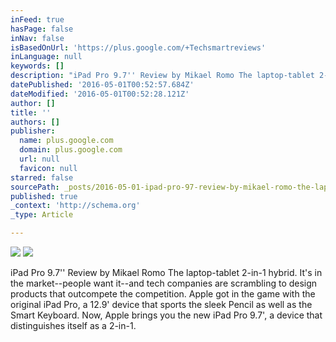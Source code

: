 ```yaml
---
inFeed: true
hasPage: false
inNav: false
isBasedOnUrl: 'https://plus.google.com/+Techsmartreviews'
inLanguage: null
keywords: []
description: "iPad Pro 9.7'' Review by Mikael Romo The laptop-tablet 2-in-1 hybrid. It's in the market--people want it--and tech companies are scrambling to design products that outcompete the competition. Apple got in the game with the original iPad Pro, a 12.9' device that sports the sleek Pencil as well as the Smart Keyboard. Now, Apple brings you the new iPad Pro 9.7', a device that distinguishes itself as a 2-in-1."
datePublished: '2016-05-01T00:52:57.684Z'
dateModified: '2016-05-01T00:52:28.121Z'
author: []
title: ''
authors: []
publisher:
  name: plus.google.com
  domain: plus.google.com
  url: null
  favicon: null
starred: false
sourcePath: _posts/2016-05-01-ipad-pro-97-review-by-mikael-romo-the-laptop-tablet-2-in-.md
published: true
_context: 'http://schema.org'
_type: Article

---
```

![](https://the-grid-user-content.s3-us-west-2.amazonaws.com/c21e8c9a-6bb5-45b2-b832-c6f43e7550cf.jpg)
![](https://the-grid-user-content.s3-us-west-2.amazonaws.com/74b96b8f-a32f-4033-a6e6-36c8ec992cf8.jpg)

iPad Pro 9.7'' Review by Mikael Romo The laptop-tablet 2-in-1 hybrid. It's in the market--people want it--and tech companies are scrambling to design products that outcompete the competition. Apple got in the game with the original iPad Pro, a 12.9' device that sports the sleek Pencil as well as the Smart Keyboard. Now, Apple brings you the new iPad Pro 9.7', a device that distinguishes itself as a 2-in-1\.